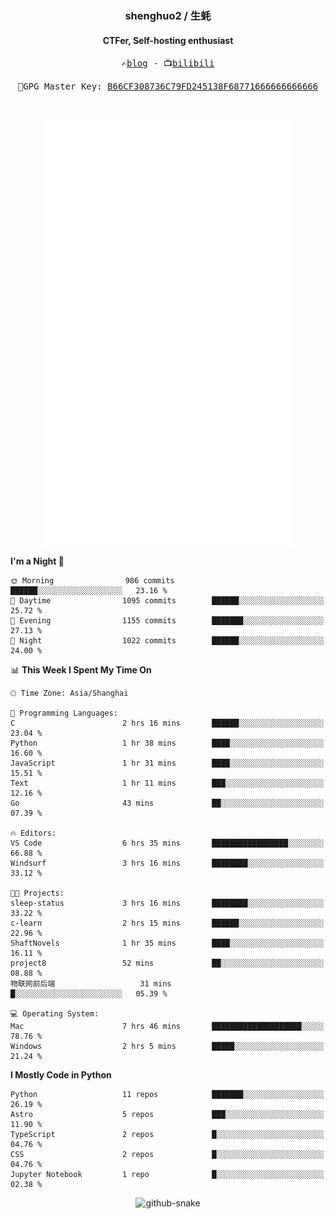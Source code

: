 <h3 align="center"> shenghuo2 / 生蚝 </h3>
<h4 align="center" >CTFer, Self-hosting enthusiast</h3>


<p align="center">
  <samp>
    ✍️<a href="https://blog.shenghuo2.top/">blog</a> -
    📺<a href="https://space.bilibili.com/85894935">bilibili</a>
  </samp>
</p>
<p align="center">
  <samp>
     🔐GPG Master Key: <a align="center" href="https://github.com/shenghuo2.gpg">B66CF308736C79FD245138F68771666666666666</a>
  </samp>
</p>
<br>
<p align="center">
  <a href="https://github.com/shenghuo2">
    <img width="400" align="top" src="https://github.com/shenghuo2/shenghuo2/blob/main/metrics.left.svg" />
  </a>
  <a href="https://github.com/shenghuo2">
    <img width="400" align="top" src="https://github.com/shenghuo2/shenghuo2/blob/main/metrics.right.svg" />
  </a>
</p>


<!--START_SECTION:waka-->
**I'm a Night 🦉** 

```text
🌞 Morning                986 commits         ██████░░░░░░░░░░░░░░░░░░░   23.16 % 
🌆 Daytime                1095 commits        ██████░░░░░░░░░░░░░░░░░░░   25.72 % 
🌃 Evening                1155 commits        ███████░░░░░░░░░░░░░░░░░░   27.13 % 
🌙 Night                  1022 commits        ██████░░░░░░░░░░░░░░░░░░░   24.00 % 
```


📊 **This Week I Spent My Time On** 

```text
🕑︎ Time Zone: Asia/Shanghai

💬 Programming Languages: 
C                        2 hrs 16 mins       ██████░░░░░░░░░░░░░░░░░░░   23.04 % 
Python                   1 hr 38 mins        ████░░░░░░░░░░░░░░░░░░░░░   16.60 % 
JavaScript               1 hr 31 mins        ████░░░░░░░░░░░░░░░░░░░░░   15.51 % 
Text                     1 hr 11 mins        ███░░░░░░░░░░░░░░░░░░░░░░   12.16 % 
Go                       43 mins             ██░░░░░░░░░░░░░░░░░░░░░░░   07.39 % 

🔥 Editors: 
VS Code                  6 hrs 35 mins       █████████████████░░░░░░░░   66.88 % 
Windsurf                 3 hrs 16 mins       ████████░░░░░░░░░░░░░░░░░   33.12 % 

🐱‍💻 Projects: 
sleep-status             3 hrs 16 mins       ████████░░░░░░░░░░░░░░░░░   33.22 % 
c-learn                  2 hrs 15 mins       ██████░░░░░░░░░░░░░░░░░░░   22.96 % 
ShaftNovels              1 hr 35 mins        ████░░░░░░░░░░░░░░░░░░░░░   16.11 % 
project8                 52 mins             ██░░░░░░░░░░░░░░░░░░░░░░░   08.88 % 
物联网前后端                   31 mins             █░░░░░░░░░░░░░░░░░░░░░░░░   05.39 % 

💻 Operating System: 
Mac                      7 hrs 46 mins       ████████████████████░░░░░   78.76 % 
Windows                  2 hrs 5 mins        █████░░░░░░░░░░░░░░░░░░░░   21.24 % 
```

**I Mostly Code in Python** 

```text
Python                   11 repos            ███████░░░░░░░░░░░░░░░░░░   26.19 % 
Astro                    5 repos             ███░░░░░░░░░░░░░░░░░░░░░░   11.90 % 
TypeScript               2 repos             █░░░░░░░░░░░░░░░░░░░░░░░░   04.76 % 
CSS                      2 repos             █░░░░░░░░░░░░░░░░░░░░░░░░   04.76 % 
Jupyter Notebook         1 repo              █░░░░░░░░░░░░░░░░░░░░░░░░   02.38 % 
```




<!--END_SECTION:waka-->


<div align="center">
  <picture>
    <source media="(prefers-color-scheme: dark)" srcset="https://gist.githubusercontent.com/shenghuo2/bfce20b14ab0484cef03bae6e60e0b3a/raw/github-snake-dark.svg" />
    <source media="(prefers-color-scheme: light)" srcset="https://gist.githubusercontent.com/shenghuo2/bfce20b14ab0484cef03bae6e60e0b3a/raw/github-snake.svg" />
    <img alt="github-snake" src="https://gist.githubusercontent.com/shenghuo2/bfce20b14ab0484cef03bae6e60e0b3a/raw/github-snake.svg" />
  </picture>
</div>

<!--
**shenghuo2/shenghuo2** is a ✨ _special_ ✨ repository because its `README.md` (this file) appears on your GitHub profile.

Here are some ideas to get you started:

- 🔭 I’m currently working on ...
- 🌱 I’m currently learning ...
- 👯 I’m looking to collaborate on ...
- 🤔 I’m looking for help with ...
- 💬 Ask me about ...
- 📫 How to reach me: ...
- 😄 Pronouns: ...
- ⚡ Fun fact: ...
-->
